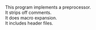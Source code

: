 This program implements a preprocessor.<br />
It strips off comments.<br />
It does macro expansion.<br />
It includes header files.

